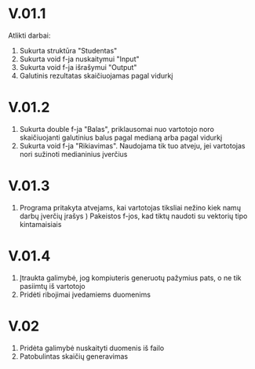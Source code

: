 # V.01.1
Atlikti darbai:
1) Sukurta struktūra "Studentas"
2) Sukurta void f-ja nuskaitymui "Input"
3) Sukurta void f-ja išrašymui "Output"
4) Galutinis rezultatas skaičiuojamas pagal vidurkį
# V.01.2
1) Sukurta double f-ja "Balas", priklausomai nuo vartotojo noro skaičiuojanti galutinius balus pagal medianą arba pagal vidurkį
2) Sukurta void f-ja "Rikiavimas". Naudojama tik tuo atveju, jei vartotojas nori sužinoti medianinius įverčius
# V.01.3
1) Programa pritakyta atvejams, kai vartotojas tiksliai nežino kiek namų darbų įverčių įrašys
) Pakeistos f-jos, kad tiktų naudoti su vektorių tipo kintamaisiais
# V.01.4
1) Įtraukta galimybė, jog kompiuteris generuotų pažymius pats, o ne tik pasiimtų iš vartotojo
2) Pridėti ribojimai įvedamiems duomenims
# V.02
1) Pridėta galimybė nuskaityti duomenis iš failo
2) Patobulintas skaičių generavimas
